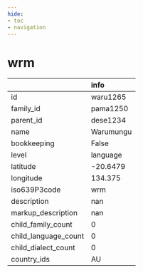 ```yaml
---
hide:
- toc
- navigation
---
```

# wrm
|                      | info      |
|:---------------------|:----------|
| id                   | waru1265  |
| family_id            | pama1250  |
| parent_id            | dese1234  |
| name                 | Warumungu |
| bookkeeping          | False     |
| level                | language  |
| latitude             | -20.6479  |
| longitude            | 134.375   |
| iso639P3code         | wrm       |
| description          | nan       |
| markup_description   | nan       |
| child_family_count   | 0         |
| child_language_count | 0         |
| child_dialect_count  | 0         |
| country_ids          | AU        |